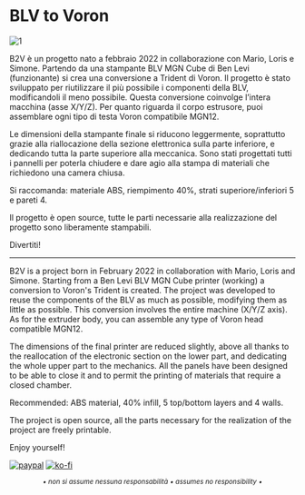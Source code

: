 # BLV to Voron

![1](/Image/Render_B2V.jpg)

B2V è un progetto nato a febbraio 2022 in collaborazione con Mario, Loris e Simone. Partendo da una stampante BLV MGN Cube di Ben Levi (funzionante) si crea una conversione a Trident di Voron. Il progetto è stato sviluppato per riutilizzare il più possibile i componenti della BLV, modificandoli il meno possibile. Questa conversione coinvolge l’intera macchina (asse X/Y/Z). Per quanto riguarda il corpo estrusore, puoi assemblare ogni tipo di testa Voron compatibile MGN12. 

Le dimensioni della stampante finale si riducono leggermente, soprattutto grazie alla riallocazione della sezione elettronica sulla parte inferiore, e dedicando tutta la parte superiore alla meccanica. Sono stati progettati tutti i pannelli per poterla chiudere e dare agio alla stampa di materiali che richiedono una camera chiusa.

Si raccomanda: materiale ABS, riempimento 40%, strati superiore/inferiori 5 e pareti 4. 
 
Il progetto è open source, tutte le parti necessarie alla realizzazione del progetto sono liberamente stampabili.

Divertiti!

---

B2V is a project born in February 2022 in collaboration with Mario, Loris and Simone. Starting from a Ben Levi BLV MGN Cube printer (working) a conversion to Voron's Trident is created. The project was developed to reuse the components of the BLV as much as possible, modifying them as little as possible. This conversion involves the entire machine (X/Y/Z axis). As for the extruder body, you can assemble any type of Voron head compatible MGN12. 

The dimensions of the final printer are reduced slightly, above all thanks to the reallocation of the electronic section on the lower part, and dedicating the whole upper part to the mechanics. All the panels have been designed to be able to close it and to permit the printing of materials that require a closed chamber.

Recommended: ABS material, 40% infill, 5 top/bottom layers and 4 walls.
 
The project is open source, all the parts necessary for the realization of the project are freely printable.

Enjoy yourself!

[![paypal](https://www.paypalobjects.com/en_US/i/btn/btn_donate_LG.gif)](https://www.paypal.com/donate/?business=WEP7ZAT7WRN88&no_recurring=0&currency_code=EUR)  [![ko-fi](https://ko-fi.com/img/githubbutton_sm.svg)](https://ko-fi.com/M4M7GE5GO)

<p align="center"><sub><em>• non si assume nessuna responsabilità • assumes no responsibility •</em></sub></p>
